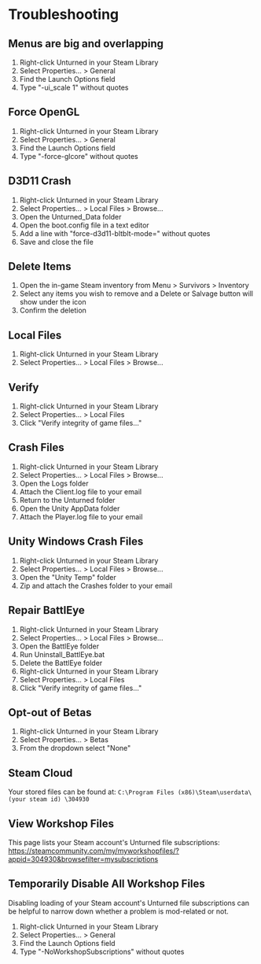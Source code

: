 # Troubleshooting

## Menus are big and overlapping

1. Right-click Unturned in your Steam Library
2. Select Properties... > General
3. Find the Launch Options field
4. Type "-ui_scale 1" without quotes

## Force OpenGL

1. Right-click Unturned in your Steam Library
2. Select Properties... > General
3. Find the Launch Options field
4. Type "-force-glcore" without quotes

## D3D11 Crash

1. Right-click Unturned in your Steam Library
2. Select Properties... > Local Files > Browse...
3. Open the Unturned_Data folder
4. Open the boot.config file in a text editor
5. Add a line with "force-d3d11-bltblt-mode=" without quotes
6. Save and close the file

## Delete Items

1. Open the in-game Steam inventory from Menu > Survivors > Inventory
2. Select any items you wish to remove and a Delete or Salvage button will show under the icon
3. Confirm the deletion

## Local Files

1. Right-click Unturned in your Steam Library
2. Select Properties... > Local Files > Browse...

## Verify

1. Right-click Unturned in your Steam Library
2. Select Properties... > Local Files
3. Click "Verify integrity of game files..."

## Crash Files

1. Right-click Unturned in your Steam Library
2. Select Properties... > Local Files > Browse...
3. Open the Logs folder
4. Attach the Client.log file to your email
5. Return to the Unturned folder
6. Open the Unity AppData folder
7. Attach the Player.log file to your email

## Unity Windows Crash Files

1. Right-click Unturned in your Steam Library
2. Select Properties... > Local Files > Browse...
3. Open the "Unity Temp" folder
4. Zip and attach the Crashes folder to your email

## Repair BattlEye

1. Right-click Unturned in your Steam Library
2. Select Properties... > Local Files > Browse...
3. Open the BattlEye folder
4. Run Uninstall_BattlEye.bat
5. Delete the BattlEye folder
6. Right-click Unturned in your Steam Library
7. Select Properties... > Local Files
8. Click "Verify integrity of game files..."

## Opt-out of Betas

1. Right-click Unturned in your Steam Library
2. Select Properties... > Betas
3. From the dropdown select "None"

## Steam Cloud

Your stored files can be found at:
`C:\Program Files (x86)\Steam\userdata\ (your steam id) \304930`

## View Workshop Files

This page lists your Steam account's Unturned file subscriptions:
https://steamcommunity.com/my/myworkshopfiles/?appid=304930&browsefilter=mysubscriptions

## Temporarily Disable All Workshop Files

Disabling loading of your Steam account's Unturned file subscriptions can be helpful to narrow down whether a problem is mod-related or not.

1. Right-click Unturned in your Steam Library
2. Select Properties... > General
3. Find the Launch Options field
4. Type "-NoWorkshopSubscriptions" without quotes
